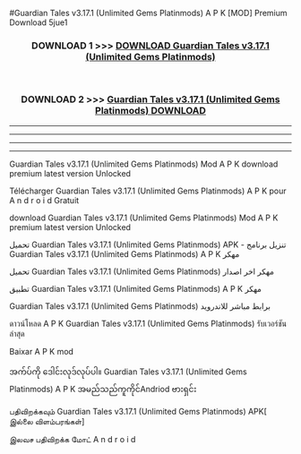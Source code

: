 #Guardian Tales  v3.17.1 (Unlimited Gems Platinmods) A P K [MOD] Premium Download 5jue1



<div align="center">

<h3>DOWNLOAD 1 >>> <a href="https://teeasianyam.web.app?sq=Guardian Tales  v3.17.1 (Unlimited Gems Platinmods)">DOWNLOAD Guardian Tales  v3.17.1 (Unlimited Gems Platinmods) </a></h3><br>

<h3>DOWNLOAD 2 >>> <a href="https://teeasianyam.web.app?sq=Guardian Tales  v3.17.1 (Unlimited Gems Platinmods) ">Guardian Tales  v3.17.1 (Unlimited Gems Platinmods)  DOWNLOAD </a></h3>

</div>


----------------------------------------------------------

----------------------------------------------------------

----------------------------------------------------------

----------------------------------------------------------


Guardian Tales  v3.17.1 (Unlimited Gems Platinmods)  Mod A P K download premium latest version Unlocked

Télécharger Guardian Tales  v3.17.1 (Unlimited Gems Platinmods)  A P K pour A n d r o i d Gratuit

download Guardian Tales  v3.17.1 (Unlimited Gems Platinmods)  Mod A P K premium latest version Unlocked

تحميل Guardian Tales  v3.17.1 (Unlimited Gems Platinmods)  APK - تنزيل برنامج Guardian Tales  v3.17.1 (Unlimited Gems Platinmods)  A P K مهكر

تحميل Guardian Tales  v3.17.1 (Unlimited Gems Platinmods)  مهكر اخر اصدار

تطبيق Guardian Tales  v3.17.1 (Unlimited Gems Platinmods)  A P K مهكر

Guardian Tales  v3.17.1 (Unlimited Gems Platinmods)  برابط مباشر للاندرويد

ดาวน์โหลด A P K Guardian Tales  v3.17.1 (Unlimited Gems Platinmods)  รับเวอร์ชันล่าสุด

Baixar A P K mod

အက်ပ်ကို ဒေါင်းလုဒ်လုပ်ပါ။ Guardian Tales  v3.17.1 (Unlimited Gems Platinmods)  A P K အမည်သည်ကူကိုင်Andriod ဗားရှင်း

பதிவிறக்கவும் Guardian Tales  v3.17.1 (Unlimited Gems Platinmods)  APK[ இல்லை விளம்பரங்கள்] 
 
இலவச பதிவிறக்க மோட் A n d r o i d




